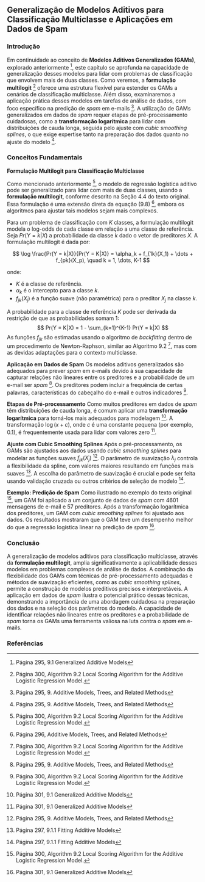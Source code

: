 ## Generalização de Modelos Aditivos para Classificação Multiclasse e Aplicações em Dados de Spam

### Introdução
Em continuidade ao conceito de **Modelos Aditivos Generalizados (GAMs)**, explorado anteriormente [^2], este capítulo se aprofunda na capacidade de generalização desses modelos para lidar com problemas de classificação que envolvem mais de duas classes. Como veremos, a **formulação multilogit** [^300] oferece uma estrutura flexível para estender os GAMs a cenários de classificação multiclasse. Além disso, examinaremos a aplicação prática desses modelos em tarefas de análise de dados, com foco específico na predição de *spam* em e-mails [^1]. A utilização de GAMs generalizados em dados de *spam* requer etapas de pré-processamento cuidadosas, como a **transformação logarítmica** para lidar com distribuições de cauda longa, seguida pelo ajuste com *cubic smoothing splines*, o que exige expertise tanto na preparação dos dados quanto no ajuste do modelo [^1].

### Conceitos Fundamentais

**Formulação Multilogit para Classificação Multiclasse**

Como mencionado anteriormente [^300], o modelo de regressão logística aditivo pode ser generalizado para lidar com mais de duas classes, usando a **formulação multilogit**, conforme descrito na Seção 4.4 do texto original. Essa formulação é uma extensão direta da equação (9.8) [^5], embora os algoritmos para ajustar tais modelos sejam mais complexos.

Para um problema de classificação com $K$ classes, a formulação multilogit modela o log-odds de cada classe em relação a uma classe de referência. Seja $Pr(Y = k|X)$ a probabilidade da classe $k$ dado o vetor de preditores $X$. A formulação multilogit é dada por:

$$ \log \frac{Pr(Y = k|X)}{Pr(Y = K|X)} = \alpha_k + f_{1k}(X_1) + \dots + f_{pk}(X_p), \quad k = 1, \dots, K-1 $$

onde:

*   $K$ é a classe de referência.
*   $\alpha_k$ é o intercepto para a classe $k$.
*   $f_{jk}(X_j)$ é a função suave (não paramétrica) para o preditor $X_j$ na classe $k$.

A probabilidade para a classe de referência $K$ pode ser derivada da restrição de que as probabilidades somam 1:
$$ Pr(Y = K|X) = 1 - \sum_{k=1}^{K-1} Pr(Y = k|X) $$
As funções $f_{jk}$ são estimadas usando o algoritmo de *backfitting* dentro de um procedimento de Newton-Raphson, similar ao Algoritmo 9.2 [^6], mas com as devidas adaptações para o contexto multiclasse.

**Aplicação em Dados de Spam**
Os modelos aditivos generalizados são adequados para prever *spam* em e-mails devido à sua capacidade de capturar relações não lineares entre os preditores e a probabilidade de um e-mail ser *spam* [^1]. Os preditores podem incluir a frequência de certas palavras, características do cabeçalho do e-mail e outros indicadores [^6].

**Etapas de Pré-processamento**
Como muitos preditores em dados de *spam* têm distribuições de cauda longa, é comum aplicar uma **transformação logarítmica** para torná-los mais adequados para modelagem [^7]. A transformação $\log(x + c)$, onde $c$ é uma constante pequena (por exemplo, 0.1), é frequentemente usada para lidar com valores zero [^7].

**Ajuste com Cubic Smoothing Splines**
Após o pré-processamento, os GAMs são ajustados aos dados usando *cubic smoothing splines* para modelar as funções suaves $f_{jk}(X_j)$ [^1]. O parâmetro de suavização $\lambda_j$ controla a flexibilidade da spline, com valores maiores resultando em funções mais suaves [^3]. A escolha do parâmetro de suavização é crucial e pode ser feita usando validação cruzada ou outros critérios de seleção de modelo [^3].

**Exemplo: Predição de Spam**
Como ilustrado no exemplo do texto original [^6], um GAM foi aplicado a um conjunto de dados de *spam* com 4601 mensagens de e-mail e 57 preditores. Após a transformação logarítmica dos preditores, um GAM com *cubic smoothing splines* foi ajustado aos dados. Os resultados mostraram que o GAM teve um desempenho melhor do que a regressão logística linear na predição de *spam* [^7].

### Conclusão

A generalização de modelos aditivos para classificação multiclasse, através da **formulação multilogit**, amplia significativamente a aplicabilidade desses modelos em problemas complexos de análise de dados. A combinação da flexibilidade dos GAMs com técnicas de pré-processamento adequadas e métodos de suavização eficientes, como as *cubic smoothing splines*, permite a construção de modelos preditivos precisos e interpretáveis. A aplicação em dados de *spam* ilustra o potencial prático dessas técnicas, demonstrando a importância de uma abordagem cuidadosa na preparação dos dados e na seleção dos parâmetros do modelo. A capacidade de identificar relações não lineares entre os preditores e a probabilidade de *spam* torna os GAMs uma ferramenta valiosa na luta contra o *spam* em e-mails. <!-- END -->

### Referências
[^1]: Página 295, 9. Additive Models, Trees, and Related Methods
[^2]: Página 295, 9.1 Generalized Additive Models
[^3]: Página 297, 9.1.1 Fitting Additive Models
[^5]: Página 296, Additive Models, Trees, and Related Methods
[^6]: Página 300, Algorithm 9.2 Local Scoring Algorithm for the Additive Logistic Regression Model.
[^7]: Página 301, 9.1 Generalized Additive Models
[^300]: Página 300, Algorithm 9.2 Local Scoring Algorithm for the Additive Logistic Regression Model.
<!-- END -->